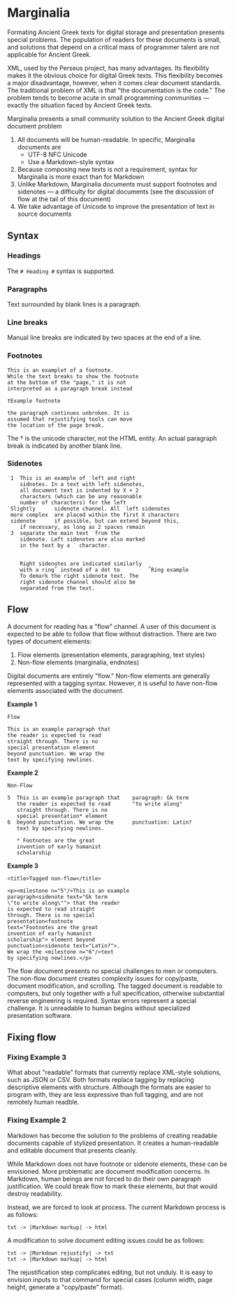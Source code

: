 # Marginalia

Formating Ancient Greek texts for digital storage and presentation presents special problems. The population of readers for these documents is small, and solutions that depend on a critical mass of programmer talent are not applicable for Ancient Greek.

XML, used by the Perseus project, has many advantages. Its flexibility makes it the obvious choice for digital Greek texts. This flexibility becomes a major disadvantage, however, when it comes clear document standards. The traditional problem of XML is that "the documentation is the code." The problem tends to become acute in small programming communities &mdash; exactly the situation faced by Ancient Greek texts.

Marginalia presents a small community solution to the Ancient Greek digital document problem

1. All documents will be human-readable. In specific, Marginalia documents are
    - UTF-8 NFC Unicode
    - Use a Markdown-style syntax
2. Because composing new texts is not a requirement, syntax for Marginalia is more exact than for Markdown
3. Unlike Markdown, Marginalia documents must support footnotes and sidenotes &mdash; a difficulty for digital documents (see the discussion of flow at the tail of this document)
4. We take advantage of Unicode to improve the presentation of text in source documents

## Syntax

### Headings

The `# Heading #` syntax is supported.

### Paragraphs

Text surrounded by blank lines is a paragraph.

### Line breaks

Manual line breaks are indicated by two spaces at the end of a line.

### Footnotes

    This is an example† of a footnote.
    While the text breaks to show the footnote
    at the bottom of the "page," it is not 
    interpreted as a paragraph break instead

    †Example footnote

    the paragraph continues unbroken. It is
    assumed that rejustifying tools can move
    the location of the page break.

The † is the unicode character, not the HTML entity. An actual paragraph break is indicated by another blank line.

### Sidenotes

    ˙1  This is an example of ˙left and right
        sidnotes. In a text with left sidenotes,
        all document text is indented by X + 2
        characters (which can be any reasonable
        number of characters) for the left 
    ˙Slightly      sidenote channel. All ˙left sidenotes
     more complex  are placed within the first X characters
     sidenote      if possible, but can extend beyond this,
        if necessary, as long as 2 spaces remain
    ˙3  separate the main text ˙from the
        sidenote. Left sidenotes are also marked
        in the text by a ˙ character.


        Right sidenotes are indicated similarly
        with a ring˚ instead of a dot to         ˚Ring example
        To demark the right sidenote text. The
        right sidenote channel should also be
        separated from the text.

## Flow

A document for reading has a "flow" channel. A user of this document is expected to be able to follow that flow without distraction. There are two types of document elements:

1. Flow elements (presentation elements, paragraphing, text styles)
2. Non-flow elements (marginalia, endnotes)

Digital documents are entirely "flow." Non-flow elements are generally represented with a tagging syntax. However, it is useful to have non-flow elements associated with the document.

**Example 1**

```
Flow

This is an example paragraph that 
the reader is expected to read 
straight through. There is no 
special presentation element 
beyond punctuation. We wrap the
text by specifying newlines.
```

**Example 2**

```
Non-Flow

5  This is an example paragraph that    paragraph: Gk term
   the reader is expected to read       "to write along" 
   straight through. There is no         
   special presentation* element         
6  beyond punctuation. We wrap the      punctuation: Latin? 
   text by specifying newlines.         

   * Footnotes are the great
   invention of early humanist 
   scholarship
```

**Example 3**
```
<title>Tagged non-flow</title>

<p><milestone n="5"/>This is an example 
paragraph<sidenote text="Gk term 
\"to write along\""> that the reader
is expected to read straight 
through. There is no special 
presentation<footnote 
text="Footnotes are the great 
invention of early humanist 
scholarship"> element beyond 
punctuation<sidenote text="Latin?">. 
We wrap the <milestone n="6"/>text 
by specifying newlines.</p>
```

The flow document presents no special challenges to men or computers. The non-flow document creates complexity issues for copy/paste, document modification, and scrolling. The tagged document is readable to computers, but only together with a full specification, otherwise substantial reverse engineering is required. Syntax errors represent a special challenge. It is unreadable to human begins without specialized presentation software.

## Fixing flow

### Fixing Example 3 

What about "readable" formats that currently replace XML-style solutions, such as JSON or CSV. Both formats replace tagging by replacing descriptive elements with structure. Although the formats are easier to program with, they are less expressive than full tagging, and are not remotely human readble.

### Fixing Example 2

Markdown has become the solution to the problems of creating readable documents capable of stylized presentation. It creates a human-readable and editable document that presents cleanly. 

While Markdown does not have footnote or sidenote elements, these can be envisioned. More problematic are document modification concerns. In Markdown, human beings are not forced to do their own paragraph justification. We could break flow to mark these elements, but that would destroy readability.

Instead, we are forced to look at process. The current Markdown process is as follows:

```
txt -> |Markdown markup| -> html
```

A modification to solve document editing issues could be as follows:

```
txt -> |Markdown rejustify| -> txt 
txt -> |Markdown markup| -> html
```

The rejustification step complicates editing, but not unduly. It is easy to envision inputs to that command for special cases (column width, page height, generate a "copy/paste" format).
